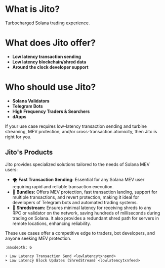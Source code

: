 # What is Jito?
Turbocharged Solana trading experience.

# What does Jito offer?
  - **Low latency transaction sending**
  - **Low latency blockchain/shred data**
  - **Around the clock developer support**

# Who should use Jito?
- **Solana Validators**
- **Telegram Bots**
- **High Frequency Traders & Searchers**
- **dApps**

If your use case requires low-latency transaction sending and turbine streaming, MEV protection, and/or cross-transaction
atomicity, then Jito is right for you.

## Jito's Products
Jito provides specialized solutions tailored to the needs of Solana MEV users:
- 🌪️ **Fast Transaction Sending:** Essential for any Solana MEV user requiring rapid and reliable transaction execution.
- 💼 **Bundles:** Offers MEV protection, fast transaction landing, support for multiple transactions, and revert protection, making it ideal for developers of Telegram bots and automated trading systems.
- 🧲 **Shredstream:** Ensures minimal latency for receiving shreds to any RPC or validator on the network, saving hundreds of milliseconds during trading on Solana. It also provides a redundant shred path for servers in remote locations, enhancing reliability.

These use cases offer a competitive edge to traders, bot developers, and anyone seeking MEV protection.

```{toctree}
:maxdepth: 6

⚡ Low Latency Transaction Send <lowlatencytxnsend>
➤ Low Latency Block Updates (ShredStream) <lowlatencytxnfeed>
```